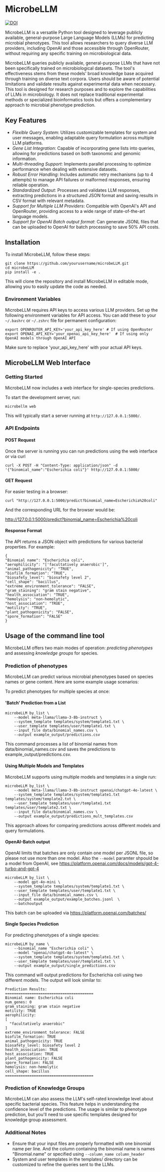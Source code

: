 # MicrobeLLM

[![DOI](https://zenodo.org/badge/851077612.svg)](https://zenodo.org/doi/10.5281/zenodo.13839818)

MicrobeLLM is a versatile Python tool designed to leverage publicly available, general-purpose Large Language Models (LLMs) for predicting microbial phenotypes. This tool allows researchers to query diverse LLM providers, including OpenAI and those accessible through OpenRouter, without requiring any specific training on microbiological data.

MicrobeLLM queries publicly available, general-purpose LLMs that have not been specifically trained on microbiological datasets. The tool's effectiveness stems from these models' broad knowledge base acquired through training on diverse text corpora. Users should be aware of potential limitations and validate results against experimental data when necessary.
This tool is designed for research purposes and to explore the capabilities of LLMs in microbiology. It does not replace traditional experimental methods or specialized bioinformatics tools but offers a complementary approach to microbial phenotype prediction.

## Key Features

- *Flexible Query System*: Utilizes customizable templates for system and user messages, enabling adaptable query formulation across multiple LLM platforms.
- *Gene List Integration*: Capable of incorporating gene lists into queries, allowing for predictions based on both taxonomic and genomic information.
- *Multi-threading Support*: Implements parallel processing to optimize performance when dealing with extensive datasets.
- *Robust Error Handling*: Includes automatic retry mechanisms (up to 4 attempts) to manage API failures or malformed responses, ensuring reliable operation.
- *Standardized Output*: Processes and validates LLM responses, extracting predictions in a structured JSON format and saving results in CSV format with relevant metadata.
- *Support for Multiple LLM Providers*: Compatible with OpenAI's API and OpenRouter, providing access to a wide range of state-of-the-art language models.
- *Support for OpenAI Batch output format*: Can generate JSONL files that can be uploaded to OpenAI for batch processing to save 50% API costs.

## Installation

To install MicrobeLLM, follow these steps:

```
git clone https://github.com/yourusername/microbeLLM.git
cd microbeLLM
pip install -e .
```

This will clone the repository and install MicrobeLLM in editable mode, allowing you to easily update the code as needed.

### Environment Variables

MicrobeLLM requires API keys to access various LLM providers. Set up the following environment variables for API access. You can add these to your `~/.bashrc` or `~/.zshrc` file for permanent configuration:

```
export OPENROUTER_API_KEY='your_api_key_here' # If using OpenRouter
export OPENAI_API_KEY='your_openai_api_key_here'  # If using only OpenAI models through OpenAI API
```

Make sure to replace 'your_api_key_here' with your actual API keys.


## MicrobeLLM Web Interface

### Getting Started

MicrobeLLM now includes a web interface for single-species predictions. 

To start the development server, run:

```
microbellm web  
```

This will typically start a server running at `http://127.0.0.1:5000/`.


### API Endpoints 

#### POST Request
Once the server is running you can run predictions using the web interface or via curl

```
curl -X POST -H "Content-Type: application/json" -d '{"binomial_name":"Escherichia coli"}' http://127.0.0.1:5000/
```

#### GET Request

For easier testing in a browser:

```
curl "http://127.0.0.1:5000/predict?binomial_name=Escherichia%20coli"
```

And the corresponding URL for the browser would be:

http://127.0.0.1:5000/predict?binomial_name=Escherichia%20coli

#### Response Format

The API returns a JSON object with predictions for various bacterial properties. For example:

```
{
"Binomial name": "Escherichia coli",
"aerophilicity": "['facultatively anaerobic']",
"animal_pathogenicity": "TRUE",
"biofilm_formation": "TRUE",
"biosafety_level": "biosafety level 2",
"cell_shape": "bacillus",
"extreme_environment_tolerance": "FALSE",
"gram_staining": "gram stain negative",
"health_association": "TRUE",
"hemolysis": "non-hemolytic",
"host_association": "TRUE",
"motility": "TRUE",
"plant_pathogenicity": "FALSE",
"spore_formation": "FALSE"
}
```

## Usage of the command line tool

MicrobeLLM offers two main modes of operation: *predicting phenotypes* and assessing *knowledge groups* for species.

### Prediction of phenotypes

MicrobeLLM can predict various microbial phenotypes based on species names or gene content. Here are some example usage scenarios:


To predict phenotypes for multiple species at once:

#### 'Batch' Prediction from a List

```
microbeLLM by_list \
    --model meta-llama/llama-3-8b-instruct \
    --system_template templates/system/template1.txt \
    --user_template templates/user/template1.txt \
    --input_file data/binomial_names.csv \
    --output example_output/predictions.csv
```

This command processes a list of binomial names from data/binomial_names.csv and saves the predictions to example_output/predictions.csv.

#### Using Multiple Models and Templates

MicrobeLLM supports using multiple models and templates in a single run:

```
microbeLLM by_list \
    --model meta-llama/llama-3-8b-instruct openai/chatgpt-4o-latest \
    --system_template templates/system/template1.txt templates/system/template2.txt \
    --user_template templates/user/template1.txt templates/user/template2.txt \
    --input_file data/binomial_names.csv \
    --output example_output/predictions_mult_templates.csv
```

This approach allows for comparing predictions across different models and query formulations.

#### OpenAI-Batch output

OpenAI limits that batches are only contain one model per JSONL file, so please not use more than one model. Also the `--model` paramter shpould be a model from OpenAI, see https://platform.openai.com/docs/models/gpt-4-turbo-and-gpt-4

```
microbeLLM by_list \
    --model gpt-4o-mini \
    --system_template templates/system/template1.txt \
    --user_template templates/user/template1.txt \
    --input_file data/binomial_names.csv \
    --output example_output/example_batches.jsonl  \
    --batchoutput
```

This batch can be uploaded via https://platform.openai.com/batches/ 

#### Single Species Prediction

For predicting phenotypes of a single species:

```
microbeLLM by_name \
    --binomial_name "Escherichia coli" \
    --model "openai/chatgpt-4o-latest" \
    --system_template templates/system/template1.txt \
    --user_template templates/user/template1.txt \
    --output example_output/single_predictions.csv
```

This command will output predictions for Escherichia coli using two different models. The output will look similar to:

```
Prediction Results:
========================================
Binomial name: Escherichia coli
num_genes: 0
gram_staining: gram stain negative
motility: TRUE
aerophilicity:
[
  "facultatively anaerobic"
]
extreme_environment_tolerance: FALSE
biofilm_formation: TRUE
animal_pathogenicity: TRUE
biosafety_level: biosafety level 2
health_association: TRUE
host_association: TRUE
plant_pathogenicity: FALSE
spore_formation: FALSE
hemolysis: non-hemolytic
cell_shape: bacillus
========================================
```

### Prediction of Knowledge Groups

MicrobeLLM can also assess the LLM's self-rated knowledge level about specific bacterial species. This feature helps in understanding the confidence level of the predictions. The usage is similar to phenotype prediction, but you'll need to use specific templates designed for knowledge group assessment.

### Additional Notes

- Ensure that your input files are properly formatted with one binomial name per line. And the column containing the binomial name is names "Binomial.name" or specified using `--column_name column_header`
- System and user templates in the templates/ directory can be customized to refine the queries sent to the LLMs.
